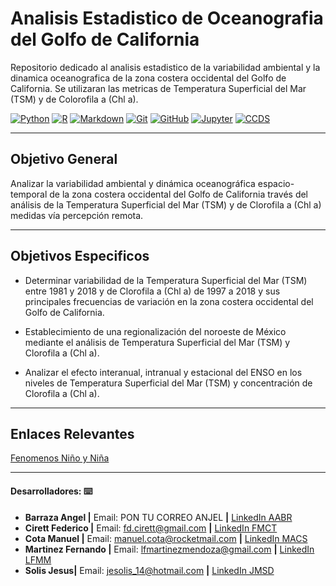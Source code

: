 # Analisis Estadistico de Oceanografia del Golfo de California

Repositorio dedicado al analisis estadistico de la variabilidad ambiental y la dinamica oceanografica de la zona costera occidental del Golfo de California. Se utilizaran las metricas de Temperatura Superficial del Mar (TSM) y de Colorofila a (Chl a).

[python-shield]: https://img.shields.io/badge/Python-3670A0?style=for-the-badge&logo=python&logoColor=ffdd54
[python-url]: https://www.python.org/

[r-shield]: https://img.shields.io/badge/R-276DC3?style=for-the-badge&logo=r&logoColor=white
[r-url]: https://www.r-project.org/

[md-shield]: https://img.shields.io/badge/Markdown-000?style=for-the-badge&logo=markdown
[md-url]: https://www.markdownguide.org/

[git-shield]: https://img.shields.io/badge/GIT-E44C30?style=for-the-badge&logo=git&logoColor=white
[git-url]: https://git-scm.com/

[github-shield]: https://img.shields.io/badge/GitHub-100000?style=for-the-badge&logo=github&logoColor=white
[github-url]: https://github.com/

[jupyter-shield]: https://img.shields.io/badge/Jupyter-Notebook-orange?style=for-the-badge&logo=jupyter
[jupyter-url]: https://jupyter.org/

[ccds-shield]: https://img.shields.io/badge/CCDS-Project%20template-328F97?style=for-the-badge&logo=cookiecutter
[ccds-url]: https://cookiecutter-data-science.drivendata.org/

[![Python][python-shield]][python-url]
[![R][r-shield]][r-url]
[![Markdown][md-shield]][md-url]
[![Git][git-shield]][git-url]
[![GitHub][github-shield]][github-url]
[![Jupyter][jupyter-shield]][jupyter-url]
[![CCDS][ccds-shield]][ccds-url]

---

## Objetivo General

Analizar la variabilidad ambiental y dinámica oceanográfica espacio-temporal de la zona costera occidental del Golfo de California través del análisis de la Temperatura Superficial del Mar (TSM) y de Clorofila a (Chl a) medidas vía percepción remota.

---

## Objetivos Especificos

- Determinar variabilidad de la Temperatura Superficial del Mar (TSM) entre 1981 y 2018 y de Clorofila a (Chl a) de 1997 a 2018 y sus principales frecuencias de variación en la zona costera occidental del Golfo de California.

- Establecimiento de una regionalización del noroeste de México mediante el análisis de Temperatura Superficial del Mar (TSM) y Clorofila a (Chl a).

- Analizar el efecto interanual, intranual y estacional del ENSO en los niveles de Temperatura Superficial del Mar (TSM) y concentración de Clorofila a (Chl a).

---

## Enlaces Relevantes

[Fenomenos Niño y Niña](https://origin.cpc.ncep.noaa.gov/products/analysis_monitoring/ensostuff/ONI_v5.php)

---
#### Desarrolladores: :keyboard:

* **Barraza Angel |** Email: PON TU CORREO ANJEL **|** [LinkedIn AABR](https://mx.linkedin.com/in/angelbarrazareal)
* **Cirett Federico |** Email: fd.cirett@gmail.com **|** [LinkedIn FMCT](https://www.linkedin.com/in/federico-cirett-torres-11908628b/)
* **Cota Manuel |** Email: manuel.cota@rocketmail.com **|** [LinkedIn MACS](https://www.linkedin.com/in/maancosa/) 
* **Martinez Fernando |** Email: lfmartinezmendoza@gmail.com **|** [LinkedIn LFMM](www.linkedin.com/in/lf-mm)
* **Solis Jesus|** Email: jesolis_14@hotmail.com **|** [LinkedIn JMSD](https://www.linkedin.com/in/jesolis14/)
